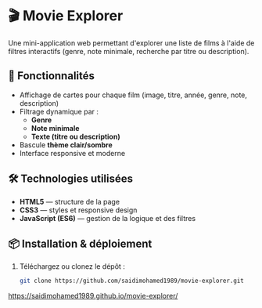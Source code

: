 # 🎬 Movie Explorer

Une mini-application web permettant d'explorer une liste de films à l'aide de filtres interactifs (genre, note minimale, recherche par titre ou description).

## 🚀 Fonctionnalités

- Affichage de cartes pour chaque film (image, titre, année, genre, note, description)
- Filtrage dynamique par :
  - **Genre**
  - **Note minimale**
  - **Texte (titre ou description)**
- Bascule **thème clair/sombre**
- Interface responsive et moderne

## 🛠️ Technologies utilisées

- **HTML5** — structure de la page  
- **CSS3** — styles et responsive design  
- **JavaScript (ES6)** — gestion de la logique et des filtres  

## 📦 Installation & déploiement

1. Téléchargez ou clonez le dépôt :
   ```bash
   git clone https://github.com/saidimohamed1989/movie-explorer.git
https://saidimohamed1989.github.io/movie-explorer/

